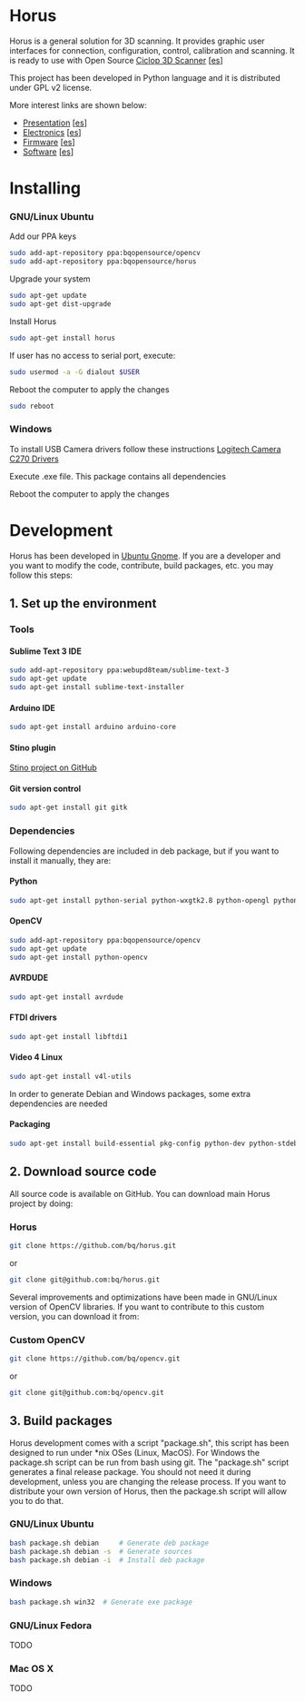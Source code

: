 # Horus

Horus is a general solution for 3D scanning. It provides graphic user interfaces for connection, configuration, control, calibration and scanning. It is ready to use with Open Source [Ciclop 3D Scanner](http://diwo.bq.com/en/ciclop-released/) [[es](http://diwo.bq.com/ciclop-released/)]

This project has been developed in Python language and it is distributed under GPL v2 license.

More interest links are shown below:

* [Presentation](http://diwo.bq.com/en/presentacion-ciclop-horus/) [[es](http://diwo.bq.com/presentacion-ciclop-horus/)]
* [Electronics](http://diwo.bq.com/en/zum-scan-released/) [[es](http://diwo.bq.com/zum-scan-released/)]
* [Firmware](http://diwo.bq.com/en/horus-fw-released/) [[es](http://diwo.bq.com/horus-fw-released/)]
* [Software](http://diwo.bq.com/horus-released/) [[es](http://diwo.bq.com/horus-released/)]

# Installing

### GNU/Linux Ubuntu

Add our PPA keys

```bash
sudo add-apt-repository ppa:bqopensource/opencv
sudo add-apt-repository ppa:bqopensource/horus
```

Upgrade your system

```bash
sudo apt-get update
sudo apt-get dist-upgrade
```

Install Horus

```bash
sudo apt-get install horus
```

If user has no access to serial port, execute:

```bash
sudo usermod -a -G dialout $USER
```

Reboot the computer to apply the changes

```bash
sudo reboot
```

### Windows

To install USB Camera drivers follow these instructions [Logitech Camera C270 Drivers](http://support.logitech.com/en_us/product/hd-webcam-c270)

Execute .exe file. This package contains all dependencies

Reboot the computer to apply the changes


# Development

Horus has been developed in [Ubuntu Gnome](http://ubuntugnome.org/). If you are a developer and you want to modify the code, contribute, build packages, etc. you may follow this steps:

## 1. Set up the environment

### Tools

#### Sublime Text 3 IDE
```bash
sudo add-apt-repository ppa:webupd8team/sublime-text-3
sudo apt-get update
sudo apt-get install sublime-text-installer
```

#### Arduino IDE
```bash
sudo apt-get install arduino arduino-core
```

#### Stino plugin
[Stino project on GitHub](https://github.com/Robot-Will/Stino)

#### Git version control
```bash
sudo apt-get install git gitk
```

### Dependencies

Following dependencies are included in deb package, but if you want to install it manually, they are:

#### Python
```bash
sudo apt-get install python-serial python-wxgtk2.8 python-opengl python-pyglet python-numpy python-scipy python-matplotlib
```

#### OpenCV
```bash
sudo add-apt-repository ppa:bqopensource/opencv
sudo apt-get update
sudo apt-get install python-opencv
```

#### AVRDUDE
```bash
sudo apt-get install avrdude
```

#### FTDI drivers
```bash
sudo apt-get install libftdi1
```

#### Video 4 Linux
```bash
sudo apt-get install v4l-utils
```

In order to generate Debian and Windows packages, some extra dependencies are needed

#### Packaging
```bash
sudo apt-get install build-essential pkg-config python-dev python-stdeb p7zip-full curl nsis
```

## 2. Download source code

All source code is available on GitHub. You can download main Horus project by doing:

### Horus
```bash
git clone https://github.com/bq/horus.git
```
or
```bash
git clone git@github.com:bq/horus.git
```

Several improvements and optimizations have been made in GNU/Linux version of OpenCV libraries. If you want to contribute to this custom version, you can download it from:

### Custom OpenCV
```bash
git clone https://github.com/bq/opencv.git
```
or
```bash
git clone git@github.com:bq/opencv.git
```

## 3. Build packages

Horus development comes with a script "package.sh", this script has been designed to run under *nix OSes (Linux, MacOS). For Windows the package.sh script can be run from bash using git.
The "package.sh" script generates a final release package. You should not need it during development, unless you are changing the release process. If you want to distribute your own version of Horus, then the package.sh script will allow you to do that.

### GNU/Linux Ubuntu
```bash
bash package.sh debian     # Generate deb package
bash package.sh debian -s  # Generate sources
bash package.sh debian -i  # Install deb package
```

### Windows
```bash
bash package.sh win32  # Generate exe package
```

### GNU/Linux Fedora

TODO

### Mac OS X

TODO